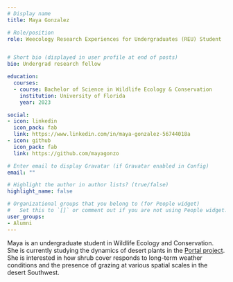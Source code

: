 ```yaml
---
# Display name
title: Maya Gonzalez

# Role/position
role: Weecology Research Experiences for Undergraduates (REU) Student


# Short bio (displayed in user profile at end of posts)
bio: Undergrad research fellow

education:
  courses:
  - course: Bachelor of Science in Wildlife Ecology & Conservation
    institution: University of Florida
    year: 2023

social:
- icon: linkedin
  icon_pack: fab
  link: https://www.linkedin.com/in/maya-gonzalez-56744018a
- icon: github
  icon_pack: fab
  link: https://github.com/mayagonzo

# Enter email to display Gravatar (if Gravatar enabled in Config)
email: ""

# Highlight the author in author lists? (true/false)
highlight_name: false

# Organizational groups that you belong to (for People widget)
#   Set this to `[]` or comment out if you are not using People widget.
user_groups:
- Alumni
---
```


Maya is an undergraduate student in Wildlife Ecology and Conservation. She is currently studying the dynamics of desert plants in the [Portal project](https://portal.weecology.org/). She is interested in how shrub cover responds to long-term weather conditions and the presence of grazing at various spatial scales in the desert Southwest.
